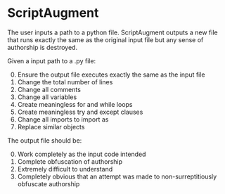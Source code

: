 # ScriptAugment
The user inputs a path to a python file. ScriptAugment outputs a new file that runs exactly the same as the original input file but any sense of authorship is destroyed.

Given a input path to a .py file:

0. Ensure the output file executes exactly the same as the input file
1. Change the total number of lines
2. Change all comments
3. Change all variables
4. Create meaningless for and while loops
5. Create meaningless try and except clauses
6. Change all imports to import as 
7. Replace similar objects

The output file should be:

0. Work completely as the input code intended
0. Complete obfuscation of authorship
1. Extremely difficult to understand 
2. Completely obvious that an attempt was made to non-surreptitiously obfuscate authorship
